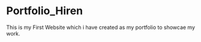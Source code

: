 # Portfolio_Hiren

This is my First Website which i have created as my portfolio to showcae my work.
